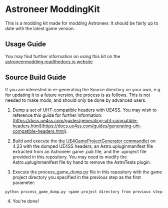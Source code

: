 # Astroneer ModdingKit

This is a modding kit made for modding Astroneer. It should be fairly up to date with the latest game version.

## Usage Guide
You may find further information on using this kit on the [astroneermodding.readthedocs.io website](https://astroneermodding.readthedocs.io/en/latest/guides/kitSetup.html)

## Source Build Guide
If you are interested in re-generating the Source directory on your own, e.g. for updating it to a future version, the process is as follows. This is not needed to make mods, and should only be done by advanced users.
1. Dump a set of UHT-compatible headers with UE4SS. You may wish to reference this guide for further information: [https://docs.ue4ss.com/guides/generating-uht-compatible-headers.html](https://docs.ue4ss.com/guides/generating-uht-compatible-headers.html).

2. Build and execute the [the UE4GameProjectGenerator commandlet](https://github.com/Buckminsterfullerene02/UE4GameProjectGenerator) on 4.23 with the dumped UE4SS headers, an Astro.upluginmanifest file extracted from an Astroneer game .pak file, and the .uproject file provided in this repository. You may need to modify the Astro.upluginmanifest file by hand to remove the AstroTests plugin.

3. Execute the process_game_dump.py file in this repository with the game project directory you specified in the previous step as the first parameter:

```sh
python process_game_dump.py <game project directory from previous step>
```

4. You're done!